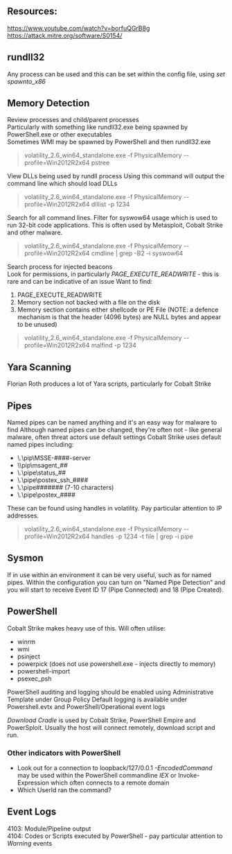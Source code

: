 ## Resources:
https://www.youtube.com/watch?v=borfuQGrB8g
https://attack.mitre.org/software/S0154/

## rundll32

Any process can be used and this can be set within the config file, using *set spawnto_x86*  

## Memory Detection

Review processes and child/parent processes  
Particularly with something like rundll32.exe being spawned by PowerShell.exe or other executables  
Sometimes WMI may be spawned by PowerShell and then rundll32.exe  

> volatility_2.6_win64_standalone.exe -f PhysicalMemory --profile=Win2012R2x64 pstree

View DLLs being used by rundll process 
Using this command will output the command line which should load DLLs 
> volatility_2.6_win64_standalone.exe -f PhysicalMemory --profile=Win2012R2x64 dlllist -p 1234

Search for all command lines. Filter for syswow64 usage which is used to run 32-bit code applications. 
This is often used by Metasploit, Cobalt Strike and other malware.  
> volatility_2.6_win64_standalone.exe -f PhysicalMemory --profile=Win2012R2x64 cmdline | grep -B2 -i syswow64

Search process for injected beacons  
Look for permissions, in particularly *PAGE_EXECUTE_READWRITE* - this is rare and can be indicative of an issue
Want to find:  
1) PAGE_EXECUTE_READWRITE  
2) Memory section not backed with a file on the disk  
3) Memory section contains either shellcode or PE File  (NOTE: a defence mechanism is that the header (4096 bytes) are NULL bytes and appear to be unused) 
> volatility_2.6_win64_standalone.exe -f PhysicalMemory --profile=Win2012R2x64 malfind -p 1234

## Yara Scanning

Florian Roth produces a lot of Yara scripts, particularly for Cobalt Strike

## Pipes

Named pipes can be named anything and it's an easy way for malware to find
Although named pipes can be changed, they're often not - like general malware, often threat actors use default settings
Cobalt Strike uses default named pipes including:
* \\.\pip\MSSE-####-server
* \\<target>\pip\msagent_##
* \\.\pipe\status_##
* \\.\pipe\postex_ssh_####
* \\.\pipe\####### (7-10 characters)
* \\.\pipe\postex_####

These can be found using handles in volatility. Pay particular attention to IP addresses.
> volatility_2.6_win64_standalone.exe -f PhysicalMemory --profile=Win2012R2x64 handles -p 1234 -t file | grep -i pipe

## Sysmon

If in use within an environment it can be very useful, such as for named pipes. Within the configuration you can turn on "Named Pipe Detection" and you will start to receive Event ID 17 (Pipe Connected) and 18 (Pipe Created). 

## PowerShell

Cobalt Strike makes heavy use of this. Will often utilise:
* winrm
* wmi
* psinject
* powerpick (does not use powershell.exe - injects directly to memory)
* powershell-import
* psexec_psh

PowerShell auditing and logging should be enabled using Administrative Template under Group Policy
Default logging is available under Powershell.evtx and PowerShell/Operational event logs

*Download Cradle* is used by Cobalt Strike, PowerShell Empire and PowerSploit. Usually the host will connect remotely, download script and run. 

### Other indicators with PowerShell
* Look out for a connection to loopback/127/0.0.1
*-EncodedCommand* may be used within the PowerShell commandline
*IEX* or Invoke-Expression which often connects to a remote domain
* Which UserId ran the command?

## Event Logs

4103: Module/Pipeline output  
4104: Codes or Scripts executed by PowerShell - pay particular attention to *Warning* events  
